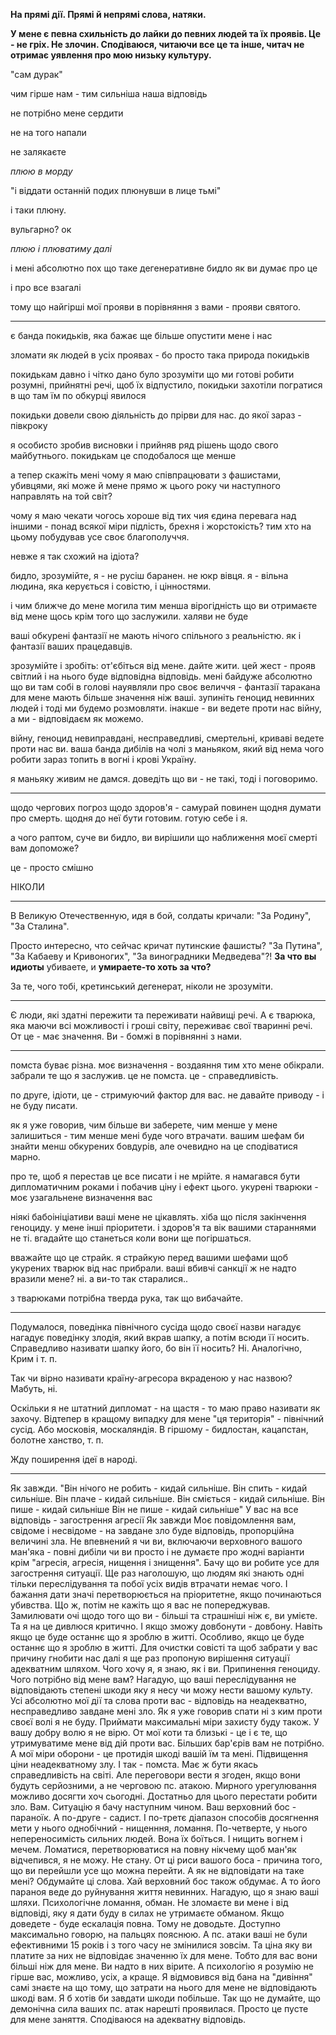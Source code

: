 **На прямі дії. Прямі й непрямі слова, натяки.**

**У мене є певна схильність до лайки до певних людей та їх проявів. Це - не гріх. Не злочин. Сподіваюся, читаючи все це та інше, читач не отримає уявлення про мою низьку культуру.**

"сам дурак"

чим гірше нам - тим сильніша наша відповідь

не потрібно мене сердити

не на того напали

не залякаєте

*плюю в морду*

"і віддати останній подих плюнувши в лице тьмі"

і таки плюну. 

вульгарно? ок

*плюю і плюватиму далі*

і мені абсолютно пох що таке дегенеративне бидло як ви думає про це

і про все взагалі

тому що найгірші мої прояви в порівняння з вами - прояви святого.

***

є банда покидьків, яка бажає ще більше опустити мене і нас

зломати як людей в усіх проявах - бо просто така природа покидьків

покидькам давно і чітко дано було зрозуміти що ми готові робити розумні, прийнятні речі, щоб їх відпустило, покидьки захотіли погратися в що там їм по обкурці явилося

покидьки довели свою діяльність до прірви для нас. до якої зараз - півкроку

я особисто зробив висновки і прийняв ряд рішень щодо свого майбутнього. покидькам це сподобалося ще менше

а тепер скажіть мені чому я маю співпрацювати з фашистами, убивцями, які може й мене прямо ж цього року чи наступного направлять на той світ?

чому я маю чекати чогось хороше від тих чия єдина перевага над іншими - понад всякої міри підлість, брехня і жорстокість? тим хто на цьому побудував усе своє благополуччя.

невже я так схожий на ідіота?

бидло, зрозумійте, я - не русіш баранен. не юкр вівця. я - вільна людина, яка керується і совістю, і цінностями.

і чим ближче до мене могила тим менша вірогідність що ви отримаєте від мене щось крім того що заслужили. халяви не буде

ваші обкурені фантазії не мають нічого спільного з реальністю. як і фантазії ваших працедавців.

зрозумійте і зробіть: от'єбіться від мене. дайте жити. цей жест - прояв світлий і на нього буде відповідна відповідь. мені байдуже абсолютно що ви там собі в голові науявляли про своє величчя - фантазії таракана для мене мають більше значення ніж ваші. зупиніть геноцид невинних людей і тоді ми будемо розмовляти. інакше - ви ведете проти нас війну, а ми - відповідаєм як можемо.

війну, геноцид невиправдані, несправедливі, смертельні, криваві ведете проти нас ви. ваша банда дибілів на чолі з маньяком, який від нема чого робити зараз топить в вогні і крові Україну.

я маньяку живим не дамся. доведіть що ви - не такі, тоді і поговоримо.

***

щодо чергових погроз щодо здоров'я - самурай повинен щодня думати про смерть. щодня до неї бути готовим. готую себе і я.

а чого раптом, суче ви бидло, ви вирішили що наближення моєї смерті вам допоможе?

це - просто смішно

НІКОЛИ

***

В Великую Отечественную, идя в бой, солдаты кричали: "За Родину", "За Сталина".

 Просто интересно, что сейчас кричат путинские фашисты? "За Путина", "За Кабаеву и Кривоногих", "За виноградники Медведева"?!
**За что вы идиоты** убиваете, и **умираете-то хоть за что?**

За те, чого тобі, кретинський дегенерат, ніколи не зрозуміти.

***

Є люди, які здатні пережити та переживати найвищі речі. А є тварюка, яка маючи всі можливості і гроші світу, переживає свої тваринні речі. От це - має значення. Ви - бомжі в порівнянні з нами.

***

помста буває різна. моє визначення - воздаяння тим хто мене обікрали. забрали те що я заслужив. це не помста. це - справедливість.  

по друге, ідіоти, це - стримуючий фактор для вас. не давайте приводу - і не буду писати.  

як я уже говорив, чим більше ви заберете, чим менше у мене залишиться - тим менше мені буде чого втрачати. вашим шефам би знайти менш обкурених бовдурів, але очевидно на це сподіватися марно.  

про те, щоб я перестав це все писати і не мрійте. я намагався бути дипломатичним роками і побачив ціну і ефект цього. укурені тварюки - моє узагальнене визначення вас

ніякі бабоініціативи ваші мене не цікавлять. хіба що після закінчення геноциду. у мене інші пріоритети. і здоров'я та вік вашими стараннями не ті. вгадайте що станеться коли вони ще погіршаться.

вважайте що це страйк. я страйкую перед вашими шефами щоб укурених тварюк від нас прибрали. ваші вбивчі санкції ж не надто вразили мене? ні. а ви-то так старалися..  

з тварюками потрібна тверда рука, так що вибачайте.



***

Подумалося, поведінка північного сусіда щодо своєї назви нагадує нагадує поведінку злодія, який вкрав шапку, а потім всюди її носить. Справедливо називати шапку його, бо він її носить? Ні. Аналогічно, Крим і т. п.  

Так чи вірно називати країну-агресора вкраденою у нас назвою? Мабуть, ні.  

Оскільки я не штатний дипломат - на щастя - то маю право називати як захочу. Відтепер в кращому випадку для мене "ця територія" - північний сусід. Або московія, москаляндія. В гіршому - бидлостан, кацапстан, болотне ханство, т. п.  

Жду поширення ідеї в народі.

---
Як завжди. 
"Він нічого не робить - кидай сильніше.
Він спить - кидай сильніше.
Він плаче - кидай сильніше.
Він сміється - кидай сильніше.
Він пише - кидай сильніше
Він не пише - кидай сильніше"
У вас на все відповідь - загострення агресії
Як завжди
Моє повідомлення вам, свідоме і несвідоме - на завдане зло буде відповідь, пропорційна величині зла.
Не впевнений я чи ви, включаючи верховного вашого ман'яка - повні дибіли чи ви просто і не думаєте про жодні варіанти крім "агресія, агресія, нищення і знищення". Бачу  що ви робите усе для загострення ситуації.
Ще раз наголошую, що людям які знають одні тільки переслідування та побої усіх видів втрачати немає чого. І бажання дати значі перетворюється на пріоритетне, якщо починаються убивства.
Що ж, потім не кажіть що я вас не попереджував.
Замилювати очі щодо того що ви - більші та страшніші ніж є, ви умієте. Та я на це дивлюся критично. І якщо зможу довбонути - довбону. Навіть якщо це буде останнє що я зроблю в житті. Особливо, якщо це буде останнє що я зроблю в житті.
Для очистки совісті та щоб забрати у вас причину гнобити нас далі я ще раз пропоную вирішення ситуації адекватним шляхом.
Чого хочу я, я знаю, як і ви. Припинення геноциду.
Чого потрібно від мене вам? 
Нагадую, що ваші переслідування не відповідають степені шкоди яку я несу чи можу нести вашому культу. Усі абсолютно мої дії та слова проти вас - відповідь на неадекватно, несправедливо завдане мені зло.
Як я уже говорив спати ні з ким проти своєї волі я не буду.
Приймати максимальні міри захисту буду також. У вашу добру волю я не вірю. От мої коти та близькі - це і є те, що утримуватиме мене від дій проти вас. Більших бар'єрів вам не потрібно. А мої міри оборони - це протидія шкоді вашій їм та мені. Підвищення ціни неадекватному злу. І так - помста. Має ж бути якась справедливість на світі.
Але переговори вести я згоден, якщо вони будуть серйозними, а не черговою пс. атакою. Мирного урегулювання можливо досягти хоч сьогодні. Достатньо для цього перестати робити зло. Вам.
Ситуацію я бачу наступним чином. Ваш верховний бос - параноїк. А по-друге - садист. І по-третє діапазон способів досягнення мети у нього однобічний - нищенння, ломання. По-четверте, у нього непереносимість сильних людей. Вона їх боїться. І нищить вогнем і мечем.
Ломатися, перетворюватися на повну нікчему щоб ман'як відчепився, я не можу. Не стану.
От ці риси вашого боса - причина того, що ви перейшли усе що можна перейти. А як не відповідати на таке мені? Обдумайте ці слова. Хай верховний бос також обдумає.
А то його параноя веде до руйнування життя невинних.
Нагадую, що я знаю ваші шляхи. Психологічне ломання, обман. Не зломаєте ви мене і від відповіді, яку я дати буду в силах не утримаєте обманом. Якщо доведете - буде ескалація повна. 
Тому не доводьте. Доступно максимально говорю, на пальцях пояснюю.
А пс. атаки ваші не були ефективними 15 років і з того часу не змінилися зовсім. Та ціна яку ви платите за них не відповідає значенню їх для мене. Тобто для вас вони більші ніж для мене. Ви надто в них вірите. А психологію я розумію не гірше вас, можливо, усіх, а краще.
Я відмовився від бана на "дивіння" самі знаєте на що тому, що затрати на нього для мене не відповідають шкоді вам. Я б хотів би завдати шкоди побільше. Так що не думайте, що демонічна сила ваших пс. атак нарешті проявилася. Просто це пусте для мене заняття.
Сподіваюся на адекватну відповідь.
